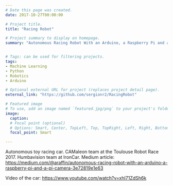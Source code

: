 ```yaml
---
# Date this page was created.
date: 2017-10-27T00:00:00

# Project title.
title: "Racing Robot"

# Project summary to display on homepage.
summary: "Autonomous Racing Robot With an Arduino, a Raspberry Pi and a Pi Camera"


# Tags: can be used for filtering projects.
tags:
- Machine Learning
- Python
- Robotics
- Arduino

# Optional external URL for project (replaces project detail page).
external_link: "https://github.com/sergionr2/RacingRobot"

# Featured image
# To use, add an image named `featured.jpg/png` to your project's folder.
image:
  caption:
  # Focal point (optional)
  # Options: Smart, Center, TopLeft, Top, TopRight, Left, Right, BottomLeft, Bottom, BottomRight
  focal_point: Smart

---
```


Autonomous toy racing car. CAMaleon team at the Toulouse Robot Race 2017. Humbavision team at IronCar. Medium article: https://medium.com/@araffin/autonomous-racing-robot-with-an-arduino-a-raspberry-pi-and-a-pi-camera-3e72819e1e63

Video of the car: https://www.youtube.com/watch?v=xhI71ZdSh6k
